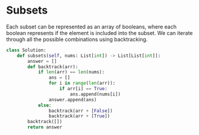 # Subsets
Each subset can be represented as an array of booleans, where each boolean represents if the element is included into the subset. We can iterate through all the possible combinations using backtracking.
```python
class Solution:
    def subsets(self, nums: List[int]) -> List[List[int]]:
        answer = []
        def backtrack(arr):
            if len(arr) == len(nums):
                ans = []
                for i in range(len(arr)):
                    if arr[i] == True:
                        ans.append(nums[i])
                answer.append(ans)
            else:
                backtrack(arr + [False])
                backtrack(arr + [True])
        backtrack([])
        return answer
```
